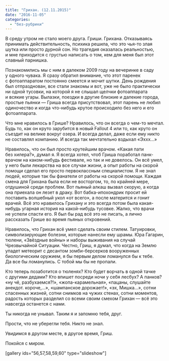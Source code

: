 ```yaml
---
title: "Грихан. (12.11.2015)"
date: "2016-11-05"
categories: 
  - "без-рубрики"
---
```


В среду утром не стало моего друга. Гриши. Грихана. Отказываясь принимать действительность, психика решила, что это чья-то злая шутка или просто дурной сон. Но трагедия оказалась реальностью, и мне приходится с грустью написать о том, кем для меня был этот славный парнишка.

Познакомились мы с ним в далеком 2009 году на вечеринке в саду у одного чувака. Я сразу обратил внимание, что этот паренек с фотоаппаратом постоянно смеется и мочит шутки. День рождения был отпразднован, все стали знакомы и вот, уже не было практически ни одной тусовки, на которой я не слышал щелчки фотоаппарата и всякие угары. Вылазки, поездки в другие близкие и далекие города, простые пьянки — Гриша всегда присутствовал, этот парень не любил одиночество и когда что-нибудь крутое происходило без него и его фотоаппарата.

Что мне нравилось в Грише? Нравилось, что он всегда о чем-то мечтал. Будь то, как он круто зарубится в новый Fallout 4 или то, как круто он съездит на велике вокруг озера. И всегда делал, даже если ему никто не составлял компанию. И всегда так мечтательно вздыхал «Эххх...»

Нравилось, что он был просто крутейшим врачом. «Какая пати без хилера?», думал я. Я всегда хотел, чтоб Гриша поработал панк-врачом на каком-нибудь фестивале, но так и не довелось. Он всё умел, у него были лекарства на все случаи жизни, а опыт работы на скорой помощи сделал его просто первоклассным специалистом. Я не знал людей, которые так бы фанатели от работы на скорой помощи. Каждая смена для Грихана была если не восторгом, то, по крайней мере, отдушиной среди проблем. Вот пьяный алкаш вызвал скорую, а когда она приехала он лезет в драку. Вот бабка-ипохондрик просит ей поставить волшебный укол «от всего», а после матерится и гонит врачей. Всё это нравилось Грихану и это всегда потом была какая-нибудь угарная история на какой-нибудь тусовке. Жалко, что врачи не успели спасти его. Я был бы рад всё это не писать, а лично рассказать Грише во время пьяных откровений.

Нравилось, что Грихан всё умел сделать своим стилем. Татуировки, символизирующие болезни, которые нанесли ему шрамы. Юра Гагарин, тюлени, «Звёздные войны» и наборы выживания на случай Чрезвычайной Ситуации. Честно, Гриш, я думал, что когда на Землю упадет метеорит с десантом зомби-берсерков вооруженных биологическим оружием, я бы первым делом ломанулся бы к тебе. Да все бы ломанулись. С тобой мы бы не пропали.

Кто теперь позаботится о тюленях? Кто будет ворчать в одной тачке с другими дедами? Кто впишет посреди ночи у себя лесбух? А панков? «ну чё, разбухаемся?!», «жопа-карамельная», «пацаны, слушайте анекдот. короче,...», «шампанское дорожает!», «эх, Мишка...», сотни спасенных жизней, сотни снимков на чужих стенах, сотни моментов, радость которых разделил со всеми своим смехом Грихан — всё это навсегда останется с нами.

Ты никогда не унывал. Таким я и запомню тебя, друг.

Прости, что не уберегли тебя. Никто не знал.

Увидимся в другом месте, в другое время, Гриш.

Покойся с миром.

\[gallery ids="56,57,58,59,60" type="slideshow"\]
